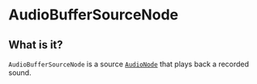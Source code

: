 # AudioBufferSourceNode

## What is it?

`AudioBufferSourceNode` is a source [`AudioNode`](audio-node) that plays back a recorded sound.